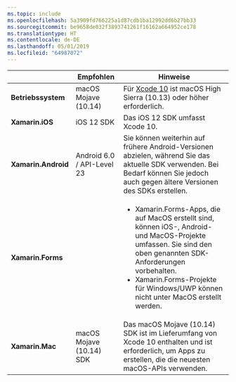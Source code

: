 ```yaml
---
ms.topic: include
ms.openlocfilehash: 5a3909fd766225a1d87cdb1ba12992dd6b27bb33
ms.sourcegitcommit: be9658de032f3893741261f16162a664952ce178
ms.translationtype: HT
ms.contentlocale: de-DE
ms.lasthandoff: 05/01/2019
ms.locfileid: "64987072"
---
```

||Empfohlen|Hinweise|
|---|---|---|
|**Betriebssystem**|macOS Mojave (10.14)|Für [Xcode 10](https://developer.apple.com/documentation/xcode_release_notes/xcode_10_release_notes) ist macOS High Sierra (10.13) oder höher erforderlich.|
|**Xamarin.iOS**|iOS 12 SDK|Das iOS 12 SDK umfasst Xcode 10.|
|**Xamarin.Android**|Android 6.0 / API-Level 23|Sie können weiterhin auf frühere Android-Versionen abzielen, während Sie das aktuelle SDK verwenden. Bei Bedarf können Sie jedoch auch gegen ältere Versionen des SDKs erstellen.|
|**Xamarin.Forms**||<ul><li>Xamarin.Forms-Apps, die auf MacOS erstellt sind, können iOS-, Android- und MacOS-Projekte umfassen. Sie sind den oben genannten SDK-Anforderungen vorbehalten.</li><li>Xamarin.Forms-Projekte für Windows/UWP können nicht unter MacOS erstellt werden.</li></ul>|
|**Xamarin.Mac**|macOS Mojave (10.14) SDK|Das macOS Mojave (10.14) SDK ist im Lieferumfang von Xcode 10 enthalten und ist erforderlich, um Apps zu erstellen, die die neuesten macOS-APIs verwenden.|
